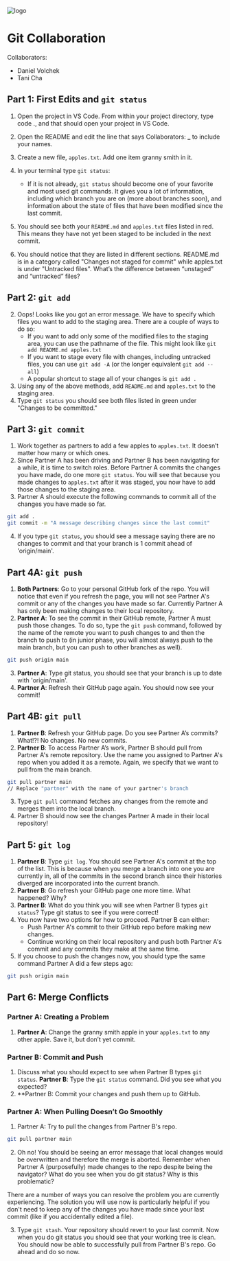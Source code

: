 ![logo](https://user-images.githubusercontent.com/44912347/201743027-4f29bdad-8418-4d72-80f5-f2f2527add15.jpg)

# Git Collaboration

Collaborators: 

- Daniel Volchek
- Tani Cha

## Part 1: First Edits and `git status`

1. Open the project in VS Code. From within your project directory, type code ., and that should open your project in VS Code.
2. Open the README and edit the line that says Collaborators: ********\_******** to include your names.
3. Create a new file, `apples.txt`. Add one item granny smith in it.
4. In your terminal type `git status`:

   - If it is not already, `git status` should become one of your favorite and most used git commands. It gives you a lot of information, including which branch you are on (more about branches soon), and information about the state of files that have been modified since the last commit.

5. You should see both your `README.md` and `apples.txt` files listed in red. This means they have not yet been staged to be included in the next commit.
6. You should notice that they are listed in different sections. README.md is in a category called "Changes not staged for commit" while apples.txt is under "Untracked files". What’s the difference between “unstaged” and “untracked” files?

## Part 2: `git add`

2. Oops! Looks like you got an error message. We have to specify which files you want to add to the staging area. There are a couple of ways to do so:
   - If you want to add only some of the modified files to the staging area, you can use the pathname of the file. This might look like `git add README.md apples.txt`
   - If you want to stage every file with changes, including untracked files, you can use `git add -A` (or the longer equivalent `git add --all`)
   - A popular shortcut to stage all of your changes is `git add .`
3. Using any of the above methods, add `README.md` and `apples.txt` to the staging area.
4. Type `git status` you should see both files listed in green under "Changes to be committed."

## Part 3: `git commit`

1. Work together as partners to add a few apples to `apples.txt`. It doesn’t matter how many or which ones.
2. Since Partner A has been driving and Partner B has been navigating for a while, it is time to switch roles. Before Partner A commits the changes you have made, do one more `git status`. You will see that because you made changes to `apples.txt` after it was staged, you now have to add those changes to the staging area.
3. Partner A should execute the following commands to commit all of the changes you have made so far.

```bash
git add .
git commit -m "A message describing changes since the last commit"
```

4. If you type `git status`, you should see a message saying there are no changes to commit and that your branch is 1 commit ahead of 'origin/main'.

## Part 4A: `git push`

1. **Both Partners**: Go to your personal GitHub fork of the repo. You will notice that even if you refresh the page, you will not see Partner A's commit or any of the changes you have made so far. Currently Partner A has only been making changes to their local repository.
2. **Partner A**: To see the commit in their GitHub remote, Partner A must push those changes. To do so, type the `git push` command, followed by the name of the remote you want to push changes to and then the branch to push to (in junior phase, you will almost always push to the main branch, but you can push to other branches as well).

```bash
git push origin main
```

3. **Partner A**: Type git status, you should see that your branch is up to date with 'origin/main'.
4. **Partner A**: Refresh their GitHub page again. You should now see your commit!

## Part 4B: `git pull`

1. **Partner B**: Refresh your GitHub page. Do you see Partner A’s commits? What!?! No changes. No new commits.
2. **Partner B**: To access Partner A’s work, Partner B should pull from Partner A's remote repository. Use the name you assigned to Partner A's repo when you added it as a remote. Again, we specify that we want to pull from the main branch.

```bash
git pull partner main
// Replace "partner" with the name of your partner's branch
```

3. Type `git pull` command fetches any changes from the remote and merges them into the local branch.
4. Partner B should now see the changes Partner A made in their local repository!

## Part 5: `git log`

1. **Partner B**: Type `git log`. You should see Partner A's commit at the top of the list. This is because when you merge a branch into one you are currently in, all of the commits in the second branch since their histories diverged are incorporated into the current branch.
2. **Partner B**: Go refresh your GitHub page one more time. What happened? Why?
3. **Partner B**: What do you think you will see when Partner B types `git status`? Type git status to see if you were correct!
4. You now have two options for how to proceed. Partner B can either:
   - Push Partner A's commit to their GitHub repo before making new changes.
   - Continue working on their local repository and push both Partner A's commit and any commits they make at the same time.
5. If you choose to push the changes now, you should type the same command Partner A did a few steps ago:

```bash
git push origin main
```

## Part 6: Merge Conflicts

### Partner A: Creating a Problem

1. **Partner A**: Change the granny smith apple in your `apples.txt` to any other apple. Save it, but don’t yet commit.

### Partner B: Commit and Push

1. Discuss what you should expect to see when Partner B types `git status`. **Partner B**: Type the `git status` command. Did you see what you expected?
2. \*\*Partner B: Commit your changes and push them up to GitHub.

### Partner A: When Pulling Doesn’t Go Smoothly

1. Partner A: Try to pull the changes from Partner B's repo.

```bash
git pull partner main
```

2. Oh no! You should be seeing an error message that local changes would be overwritten and therefore the merge is aborted. Remember when Partner A (purposefully) made changes to the repo despite being the navigator? What do you see when you do git status? Why is this problematic?

There are a number of ways you can resolve the problem you are currently experiencing. The solution you will use now is particularly helpful if you don't need to keep any of the changes you have made since your last commit (like if you accidentally edited a file).

3. Type `git stash`. Your repository should revert to your last commit. Now when you do git status you should see that your working tree is clean. You should now be able to successfully pull from Partner B's repo. Go ahead and do so now.
